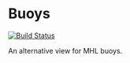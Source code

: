 Buoys
=====

[![Build Status](https://secure.travis-ci.org/DylanFM/buoys.png?branch=master)](https://travis-ci.org/DylanFM/buoys)

An alternative view for MHL buoys.

